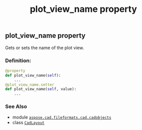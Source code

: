 ﻿---
title: plot_view_name property
second_title: Aspose.CAD for Python via .NET API References
description: 
type: docs
weight: 400
url: /python-net/aspose.cad.fileformats.cad.cadobjects/cadlayout/plot_view_name/
is_root: false
---

## plot_view_name property


Gets or sets the name of the plot view.
### Definition:
```python
@property
def plot_view_name(self):
    ...
@plot_view_name.setter
def plot_view_name(self, value):
    ...
```

### See Also
* module [`aspose.cad.fileformats.cad.cadobjects`](../../)
* class [`CadLayout`](/cad/python-net/aspose.cad.fileformats.cad.cadobjects/cadlayout)

